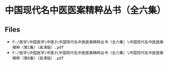 # 中国现代名中医医案精粹丛书（全六集）

## Files

- `F:/医学\中国医学\中医3\中国现代名中医医案精粹丛书（全六集）\中国现代名中医医案精粹（第1集）（高清版）.pdf`
- `F:/医学\中国医学\中医3\中国现代名中医医案精粹丛书（全六集）\中国现代名中医医案精粹（第6集）（高清版）.pdf`
